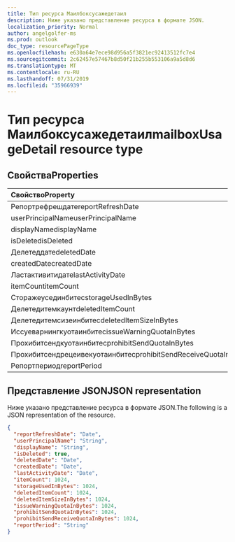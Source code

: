 ```yaml
---
title: Тип ресурса Маилбоксусажедетаил
description: Ниже указано представление ресурса в формате JSON.
localization_priority: Normal
author: angelgolfer-ms
ms.prod: outlook
doc_type: resourcePageType
ms.openlocfilehash: e630a64e7ece98d956a5f3821ec92413512fc7e4
ms.sourcegitcommit: 2c62457e57467b8d50f21b255b553106a9a5d8d6
ms.translationtype: MT
ms.contentlocale: ru-RU
ms.lasthandoff: 07/31/2019
ms.locfileid: "35966939"
---
```

# <a name="mailboxusagedetail-resource-type"></a><span data-ttu-id="53f9a-103">Тип ресурса Маилбоксусажедетаил</span><span class="sxs-lookup"><span data-stu-id="53f9a-103">mailboxUsageDetail resource type</span></span>

## <a name="properties"></a><span data-ttu-id="53f9a-104">Свойства</span><span class="sxs-lookup"><span data-stu-id="53f9a-104">Properties</span></span>

| <span data-ttu-id="53f9a-105">Свойство</span><span class="sxs-lookup"><span data-stu-id="53f9a-105">Property</span></span>                        | <span data-ttu-id="53f9a-106">Тип</span><span class="sxs-lookup"><span data-stu-id="53f9a-106">Type</span></span>    |
| :------------------------------ | :------ |
| <span data-ttu-id="53f9a-107">Репортрефрешдате</span><span class="sxs-lookup"><span data-stu-id="53f9a-107">reportRefreshDate</span></span>               | <span data-ttu-id="53f9a-108">Дата</span><span class="sxs-lookup"><span data-stu-id="53f9a-108">Date</span></span>    |
| <span data-ttu-id="53f9a-109">userPrincipalName</span><span class="sxs-lookup"><span data-stu-id="53f9a-109">userPrincipalName</span></span>               | <span data-ttu-id="53f9a-110">String</span><span class="sxs-lookup"><span data-stu-id="53f9a-110">String</span></span>  |
| <span data-ttu-id="53f9a-111">displayName</span><span class="sxs-lookup"><span data-stu-id="53f9a-111">displayName</span></span>                     | <span data-ttu-id="53f9a-112">Строка</span><span class="sxs-lookup"><span data-stu-id="53f9a-112">String</span></span>  |
| <span data-ttu-id="53f9a-113">isDeleted</span><span class="sxs-lookup"><span data-stu-id="53f9a-113">isDeleted</span></span>                       | <span data-ttu-id="53f9a-114">Boolean</span><span class="sxs-lookup"><span data-stu-id="53f9a-114">Boolean</span></span> |
| <span data-ttu-id="53f9a-115">Делетеддате</span><span class="sxs-lookup"><span data-stu-id="53f9a-115">deletedDate</span></span>                     | <span data-ttu-id="53f9a-116">Дата</span><span class="sxs-lookup"><span data-stu-id="53f9a-116">Date</span></span>    |
| <span data-ttu-id="53f9a-117">createdDate</span><span class="sxs-lookup"><span data-stu-id="53f9a-117">createdDate</span></span>                     | <span data-ttu-id="53f9a-118">Дата</span><span class="sxs-lookup"><span data-stu-id="53f9a-118">Date</span></span>    |
| <span data-ttu-id="53f9a-119">Ластактивитидате</span><span class="sxs-lookup"><span data-stu-id="53f9a-119">lastActivityDate</span></span>                | <span data-ttu-id="53f9a-120">Дата</span><span class="sxs-lookup"><span data-stu-id="53f9a-120">Date</span></span>    |
| <span data-ttu-id="53f9a-121">itemCount</span><span class="sxs-lookup"><span data-stu-id="53f9a-121">itemCount</span></span>                       | <span data-ttu-id="53f9a-122">Int64</span><span class="sxs-lookup"><span data-stu-id="53f9a-122">Int64</span></span>   |
| <span data-ttu-id="53f9a-123">Сторажеусединбитес</span><span class="sxs-lookup"><span data-stu-id="53f9a-123">storageUsedInBytes</span></span>              | <span data-ttu-id="53f9a-124">Int64</span><span class="sxs-lookup"><span data-stu-id="53f9a-124">Int64</span></span>   |
| <span data-ttu-id="53f9a-125">Делетедитемкаунт</span><span class="sxs-lookup"><span data-stu-id="53f9a-125">deletedItemCount</span></span>                | <span data-ttu-id="53f9a-126">Int64</span><span class="sxs-lookup"><span data-stu-id="53f9a-126">Int64</span></span>   |
| <span data-ttu-id="53f9a-127">Делетедитемсизеинбитес</span><span class="sxs-lookup"><span data-stu-id="53f9a-127">deletedItemSizeInBytes</span></span>          | <span data-ttu-id="53f9a-128">Int64</span><span class="sxs-lookup"><span data-stu-id="53f9a-128">Int64</span></span>   |
| <span data-ttu-id="53f9a-129">Иссуеварнингкуотаинбитес</span><span class="sxs-lookup"><span data-stu-id="53f9a-129">issueWarningQuotaInBytes</span></span>        | <span data-ttu-id="53f9a-130">Int64</span><span class="sxs-lookup"><span data-stu-id="53f9a-130">Int64</span></span>   |
| <span data-ttu-id="53f9a-131">Прохибитсендкуотаинбитес</span><span class="sxs-lookup"><span data-stu-id="53f9a-131">prohibitSendQuotaInBytes</span></span>        | <span data-ttu-id="53f9a-132">Int64</span><span class="sxs-lookup"><span data-stu-id="53f9a-132">Int64</span></span>   |
| <span data-ttu-id="53f9a-133">Прохибитсендрецеивекуотаинбитес</span><span class="sxs-lookup"><span data-stu-id="53f9a-133">prohibitSendReceiveQuotaInBytes</span></span> | <span data-ttu-id="53f9a-134">Int64</span><span class="sxs-lookup"><span data-stu-id="53f9a-134">Int64</span></span>   |
| <span data-ttu-id="53f9a-135">Репортпериод</span><span class="sxs-lookup"><span data-stu-id="53f9a-135">reportPeriod</span></span>                    | <span data-ttu-id="53f9a-136">String</span><span class="sxs-lookup"><span data-stu-id="53f9a-136">String</span></span>  |

## <a name="json-representation"></a><span data-ttu-id="53f9a-137">Представление JSON</span><span class="sxs-lookup"><span data-stu-id="53f9a-137">JSON representation</span></span>

<span data-ttu-id="53f9a-138">Ниже указано представление ресурса в формате JSON.</span><span class="sxs-lookup"><span data-stu-id="53f9a-138">The following is a JSON representation of the resource.</span></span>

<!-- {
  "blockType": "resource",
  "@odata.type": "microsoft.graph.mailboxUsageDetail"
} -->

```json
{
  "reportRefreshDate": "Date", 
  "userPrincipalName": "String", 
  "displayName": "String", 
  "isDeleted": true, 
  "deletedDate": "Date", 
  "createdDate": "Date", 
  "lastActivityDate": "Date", 
  "itemCount": 1024, 
  "storageUsedInBytes": 1024, 
  "deletedItemCount": 1024,
  "deletedItemSizeInBytes": 1024, 
  "issueWarningQuotaInBytes": 1024, 
  "prohibitSendQuotaInBytes": 1024, 
  "prohibitSendReceiveQuotaInBytes": 1024, 
  "reportPeriod": "String"
}
```
